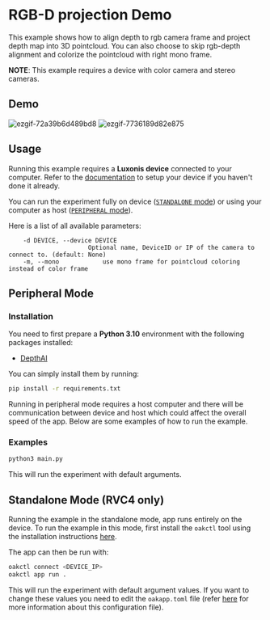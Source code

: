 # RGB-D projection Demo

This example shows how to align depth to rgb camera frame and project depth map into 3D pointcloud. You can also choose to skip rgb-depth alignment and colorize the pointcloud with right mono frame.

**NOTE**: This example requires a device with color camera and stereo cameras.

## Demo

![ezgif-72a39b6d489bd8](https://github.com/user-attachments/assets/2a742929-f080-4a1f-8db5-da356b695876)
![ezgif-7736189d82e875](https://github.com/user-attachments/assets/2cb05ac6-1dca-421b-88a9-d86c05c6e4e1)

## Usage

Running this example requires a **Luxonis device** connected to your computer. Refer to the [documentation](https://docs.luxonis.com/software-v3/) to setup your device if you haven't done it already.

You can run the experiment fully on device ([`STANDALONE` mode](#standalone-mode-rvc4-only)) or using your computer as host ([`PERIPHERAL` mode](#peripheral-mode)).

Here is a list of all available parameters:

```
    -d DEVICE, --device DEVICE
                      Optional name, DeviceID or IP of the camera to connect to. (default: None)
    -m, --mono            use mono frame for pointcloud coloring instead of color frame
```

## Peripheral Mode

### Installation

You need to first prepare a **Python 3.10** environment with the following packages installed:

- [DepthAI](https://pypi.org/project/depthai/)

You can simply install them by running:

```bash
pip install -r requirements.txt
```

Running in peripheral mode requires a host computer and there will be communication between device and host which could affect the overall speed of the app. Below are some examples of how to run the example.

### Examples

```bash
python3 main.py
```

This will run the experiment with default arguments.

## Standalone Mode (RVC4 only)

Running the example in the standalone mode, app runs entirely on the device.
To run the example in this mode, first install the `oakctl` tool using the installation instructions [here](https://docs.luxonis.com/software-v3/oak-apps/oakctl).

The app can then be run with:

```bash
oakctl connect <DEVICE_IP>
oakctl app run .
```

This will run the experiment with default argument values. If you want to change these values you need to edit the `oakapp.toml` file (refer [here](https://docs.luxonis.com/software-v3/oak-apps/configuration/) for more information about this configuration file).
